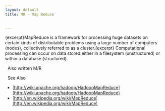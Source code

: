 ```yaml
---
layout: default
title: MR - Map Reduce

   
---
```


{excerpt}MapReduce is a framework for processing huge datasets on certain
kinds of distributable problems using a large number of computers (nodes),
collectively referred to as a cluster.{excerpt} Computational processing
can occur on data stored either in a filesystem (unstructured) or within a
database (structured).

&nbsp; Also written M/R


&nbsp; See Also
* [http://wiki.apache.org/hadoop/HadoopMapReduce](http://wiki.apache.org/hadoop/HadoopMapReduce)
* [http://en.wikipedia.org/wiki/MapReduce](http://en.wikipedia.org/wiki/MapReduce)
